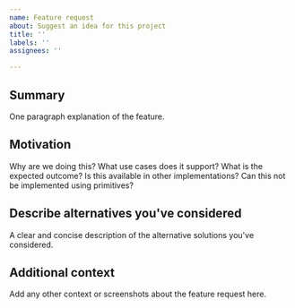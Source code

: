 ```yaml
---
name: Feature request
about: Suggest an idea for this project
title: ''
labels: ''
assignees: ''

---
```

<!--
  Come join our community on Slack https://pion.ly/slack for quicker support and more resources

  FAQ of common issues and questions https://github.com/pion/webrtc/wiki/FAQ

  Free book that covers general WebRTC https://webrtcforthecurious.com/

  Please answer these questions before submitting your issue. Thanks!
-->

## Summary

One paragraph explanation of the feature.

## Motivation

Why are we doing this? What use cases does it support? What is the expected outcome? Is this available in other implementations? Can this not be implemented using primitives?

## Describe alternatives you've considered

A clear and concise description of the alternative solutions you've considered.

## Additional context

Add any other context or screenshots about the feature request here.
